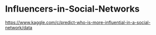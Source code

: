 # Influencers-in-Social-Networks
https://www.kaggle.com/c/predict-who-is-more-influential-in-a-social-network/data
